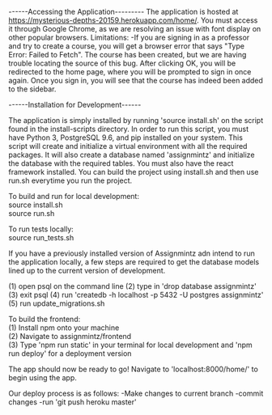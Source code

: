 ------Accessing the Application---------
The application is hosted at
https://mysterious-depths-20159.herokuapp.com/home/.
You must access it through Google Chrome, as we are resolving an issue with
font display on other popular browsers.
Limitations:
    -If you are signing in as a professor and try to create a course,
     you will get a browser error that says "Type Error: Failed to Fetch".
     The course has been created, but we are having trouble locating the source
     of this bug.
     After clicking OK, you will be redirected to the home page, where you will
     be prompted to sign in once again. Once you sign in, you will see that the
     course has indeed been added to the sidebar.


------Installation for Development------

The application is simply installed by running 'source install.sh' on the script
found in the install-scripts directory. In order to run this script, you must have Python 3,
PostgreSQL 9.6, and pip installed on your system.
This script will create and initialize a virtual environment with all the
required packages. It will also create a database named 'assignmintz' and
initialize the database with the required tables. You must also have the react
framework installed. You can build the project using install.sh and then use
run.sh everytime you run the project.

To build and run for local development:  
    source install.sh  
    source run.sh

To run tests locally:  
    source run_tests.sh


If you have a previously installed version of Assignmintz adn intend to run the
application locally, a few steps are required to get the database models lined
up to the current version of development.

(1) open psql on the command line
(2) type in 'drop database assignmintz'
(3) exit psql
(4) run 'createdb -h localhost -p 5432 -U postgres assignmintz'
(5) run update_migrations.sh

To build the frontend:  
(1) Install npm onto your machine  
(2) Navigate to assignmintz/frontend  
(3) Type 'npm run static' in your terminal for local development and 
    'npm run deploy' for a deployment version 

The app should now be ready to go!
Navigate to 'localhost:8000/home/' to begin using the app.

Our deploy process is as follows:
    -Make changes to current branch
    -commit changes
    -run 'git push heroku master'
